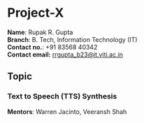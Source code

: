 # Project-X
**Name**: Rupak R. Gupta<br>
**Branch**: B. Tech, Information Technology (IT)<br>
**Contact no.**: +91 83568 40342<br>
**Contact email:** rrgupta_b23@it.vjti.ac.in

## Topic
### Text to Speech (TTS) Synthesis
**Mentors**: Warren Jacinto, Veeransh Shah

